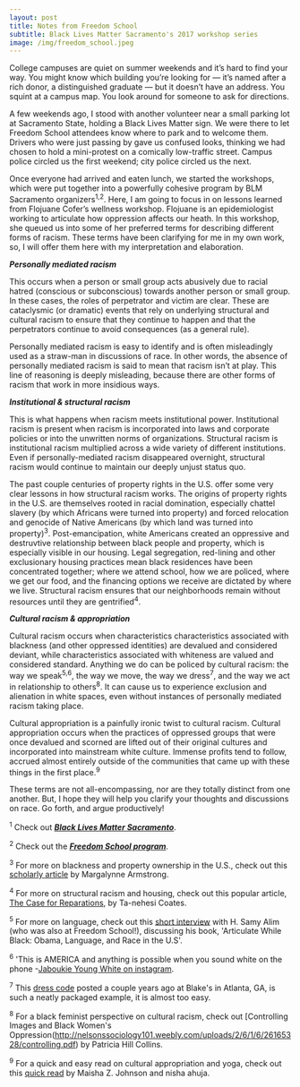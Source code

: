 ```yaml
---
layout: post
title: Notes from Freedom School
subtitle: Black Lives Matter Sacramento's 2017 workshop series
image: /img/freedom_school.jpeg
---
```


College campuses are quiet on summer weekends and it’s hard to find your way.  You might know which building you’re looking for — it’s named after a rich donor, a distinguished graduate — but it doesn’t have an address.  You squint at a campus map.  You look around for someone to ask for directions.  

A few weekends ago, I stood with another volunteer near a small parking lot at Sacramento State, holding a Black Lives Matter sign.  We were there to let Freedom School attendees know where to park and to welcome them.  Drivers who were just passing by gave us confused looks, thinking we had chosen to hold a mini-protest on a comically low-traffic street.  Campus police circled us the first weekend; city police circled us the next.

Once everyone had arrived and eaten lunch, we started the workshops, which were put together into a powerfully cohesive program by BLM Sacramento organizers<sup>1,</sup><sup>2</sup>.  Here, I am going to focus in on lessons learned from Flojuane Cofer’s wellness workshop.  Flojuane is an epidemiologist working to articulate how oppression affects our heath. In this workshop, she queued us into some of her preferred terms for describing different forms of racism.  These terms have been clarifying for me in my own work, so, I will offer them here with my interpretation and elaboration.

***Personally mediated racism*** 

This occurs when a person or small group acts abusively due to racial hatred (conscious or subconscious) towards another person or small group.  In these cases, the roles of perpetrator and victim are clear.  These are cataclysmic (or dramatic) events that rely on underlying structural and cultural racism to ensure that they continue to happen and that the perpetrators continue to avoid consequences (as a general rule). 

Personally mediated racism is easy to identify and is often misleadingly used as a straw-man in discussions of race.  In other words, the absence of personally mediated racism is said to mean that racism isn’t at play.  This line of reasoning is deeply misleading, because there are other forms of racism that work in more insidious ways. 

***Institutional & structural racism***

This is what happens when racism meets institutional power.  Institutional racism is present when racism is incorporated into laws and corporate policies or into the unwritten norms of organizations.  Structural racism is institutional racism multiplied across a wide variety of different institutions. Even if personally-mediated racism disappeared overnight, structural racism would continue to maintain our deeply unjust status quo.  

The past couple centuries of property rights in the U.S. offer some very clear lessons in how structural racism works.  The origins of property rights in the U.S. are themselves rooted in racial domination, especially chattel slavery (by which Africans were turned into property) and forced relocation and genocide of Native Americans (by which land was turned into property)<sup>3</sup>.   Post-emancipation, white Americans created an oppressive and destruvtive relationship between black people and property, which is especially visible in our housing.  Legal segregation, red-lining and other exclusionary housing practices mean black residences have been concentrated together;  where we attend school, how we are policed, where we get our food, and the financing options we receive are dictated by where we live.  Structural racism ensures that our neighborhoods remain without resources until they are gentrified<sup>4</sup>.  

***Cultural racism & appropriation***

Cultural racism occurs when characteristics characteristics associated with blackness (and other oppressed identities) are devalued and considered deviant, while characteristics associated with whiteness are valued and considered standard.  Anything we do can be policed by cultural racism: the way we speak<sup>5,</sup><sup>6</sup>, the way we move, the way we dress<sup>7</sup>, and the way we act in relationship to others<sup>8</sup>.  It can cause us to experience exclusion and alienation in white spaces, even without instances of personally mediated racism taking place.

Cultural appropriation is a painfully ironic twist to cultural racism.  Cultural appropriation occurs when the practices of oppressed groups that were once devalued and scorned are lifted out of their original cultures and incorporated into mainstream white culture.  Immense profits tend to follow, accrued almost entirely outside of the communities that came up with these things in the first place.<sup>9</sup>   


These terms are not all-encompassing, nor are they totally distinct from one another.  But, I hope they will help you clarify your thoughts and discussions on race.  Go forth, and argue productively!  

 
<sup>1</sup> Check out [***Black Lives Matter Sacramento***](http://www.inciteaction.com/).

<sup>2</sup> Check out the [***Freedom School program***](http://www.blmsacfreedomschool.org/event-program.html).

<sup>3</sup> For more on blackness and property ownership in the U.S., check out this [scholarly article](http://scholarship.law.berkeley.edu/cgi/viewcontent.cgi?article=1111&context=bjalp) by Margalynne Armstrong.

<sup>4</sup> For more on structural racism and housing, check out this popular article, [The Case for Reparations](https://www.theatlantic.com/magazine/archive/2014/06/the-case-for-reparations/361631/), by Ta-nehesi Coates.

<sup>5</sup> For more on language, check out this [short interview](http://www.nbcnews.com/video/the-cycle/49333545#49333545) with H. Samy Alim (who was also at Freedom School!), discussing his book, 'Articulate While Black: Obama, Language, and Race in the U.S'.

<sup>6</sup> 'This is AMERICA and anything is possible when you sound white on the phone -[Jaboukie Young White on instagram](https://www.instagram.com/p/BNIn3fzhVWA/?taken-by=jaboukie&hl=en).

<sup>7</sup> This [dress code](https://thegavoice.com/atlanta-gay-bar-blakes-taking-heat-over-dress-code-sign/) posted a couple years ago at Blake's in Atlanta, GA, is such a neatly packaged example, it is almost too easy.

<sup>8</sup> For a black feminist perspective on cultural racism, check out [Controlling Images and Black Women's Oppression(http://nelsonssociology101.weebly.com/uploads/2/6/1/6/26165328/controlling.pdf) by Patricia Hill Collins.

<sup>9</sup> For a quick and easy read on cultural appropriation and yoga, check out this [quick read](http://everydayfeminism.com/2016/05/yoga-cultural-appropriation/) by Maisha Z. Johnson and nisha ahuja.
